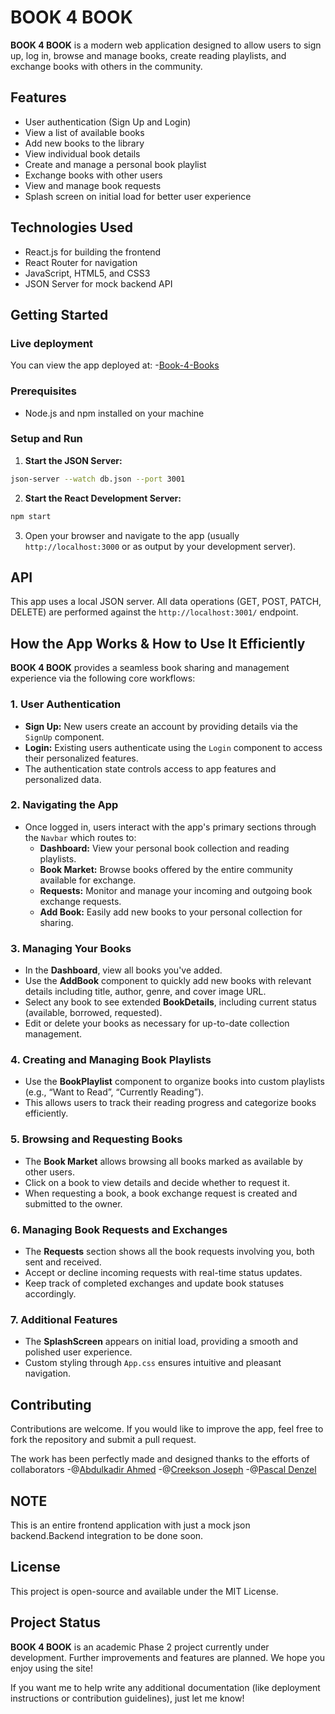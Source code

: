# BOOK 4 BOOK

**BOOK 4 BOOK** is a modern web application designed to allow users to sign up, log in, browse and manage books, create reading playlists, and exchange books with others in the community.

## Features

- User authentication (Sign Up and Login)
- View a list of available books
- Add new books to the library
- View individual book details
- Create and manage a personal book playlist
- Exchange books with other users
- View and manage book requests
- Splash screen on initial load for better user experience

## Technologies Used

- React.js for building the frontend
- React Router for navigation
- JavaScript, HTML5, and CSS3
- JSON Server for mock backend API

## Getting Started
### Live deployment
You can view the app deployed at:
-[Book-4-Books](https://phase-2-project-group-kappa.vercel.app/)

### Prerequisites

- Node.js and npm installed on your machine

### Setup and Run

1. **Start the JSON Server:**

```bash
json-server --watch db.json --port 3001
```

2. **Start the React Development Server:**

```bash
npm start
```

3. Open your browser and navigate to the app (usually `http://localhost:3000` or as output by your development server).

## API

This app uses a local JSON server. All data operations (GET, POST, PATCH, DELETE) are performed against the `http://localhost:3001/` endpoint.

## How the App Works & How to Use It Efficiently

**BOOK 4 BOOK** provides a seamless book sharing and management experience via the following core workflows:

### 1. User Authentication

- **Sign Up:** New users create an account by providing details via the `SignUp` component.
- **Login:** Existing users authenticate using the `Login` component to access their personalized features.
- The authentication state controls access to app features and personalized data.

### 2. Navigating the App

- Once logged in, users interact with the app's primary sections through the `Navbar` which routes to:
  - **Dashboard:** View your personal book collection and reading playlists.
  - **Book Market:** Browse books offered by the entire community available for exchange.
  - **Requests:** Monitor and manage your incoming and outgoing book exchange requests.
  - **Add Book:** Easily add new books to your personal collection for sharing.

### 3. Managing Your Books

- In the **Dashboard**, view all books you've added.
- Use the **AddBook** component to quickly add new books with relevant details including title, author, genre, and cover image URL.
- Select any book to see extended **BookDetails**, including current status (available, borrowed, requested).
- Edit or delete your books as necessary for up-to-date collection management.

### 4. Creating and Managing Book Playlists

- Use the **BookPlaylist** component to organize books into custom playlists (e.g., “Want to Read”, “Currently Reading”).
- This allows users to track their reading progress and categorize books efficiently.

### 5. Browsing and Requesting Books

- The **Book Market** allows browsing all books marked as available by other users.
- Click on a book to view details and decide whether to request it.
- When requesting a book, a book exchange request is created and submitted to the owner.

### 6. Managing Book Requests and Exchanges

- The **Requests** section shows all the book requests involving you, both sent and received.
- Accept or decline incoming requests with real-time status updates.
- Keep track of completed exchanges and update book statuses accordingly.

### 7. Additional Features

- The **SplashScreen** appears on initial load, providing a smooth and polished user experience.
- Custom styling through `App.css` ensures intuitive and pleasant navigation.

## Contributing

Contributions are welcome. If you would like to improve the app, feel free to fork the repository and submit a pull request.

The work has been perfectly made and designed thanks to the efforts of collaborators 
-@[Abdulkadir Ahmed](https://github.com/medymanno) 
-@[Creekson Joseph](https://github.com/creeksonJoseph)
-@[Pascal Denzel](https://github.com/PASCALD3NZEL)
## NOTE
This is an entire frontend application with just a mock json backend.Backend integration to be done soon.

## License

This project is open-source and available under the MIT License.

## Project Status

**BOOK 4 BOOK** is an academic Phase 2 project currently under development. Further improvements and features are planned. We hope you enjoy using the site!

If you want me to help write any additional documentation (like deployment instructions or contribution guidelines), just let me know!
